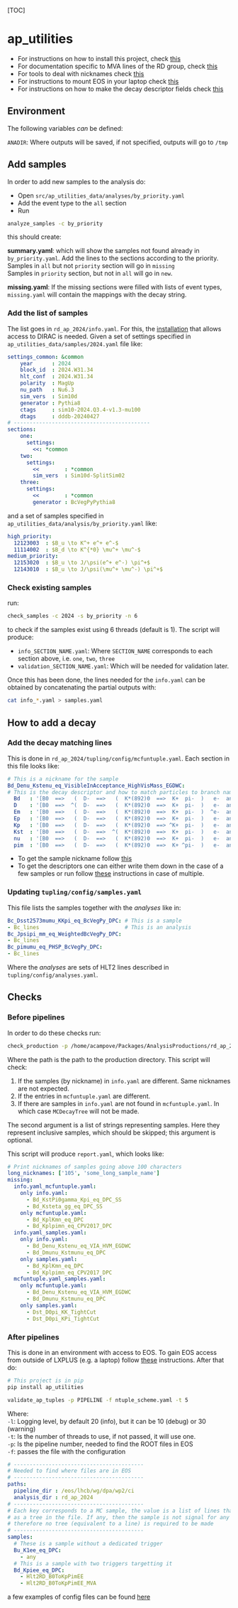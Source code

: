 [TOC]

# ap_utilities

- For instructions on how to install this project, check [this](doc/installation.md)   
- For documentation specific to MVA lines of the RD group, check [this](doc/mva_lines.md)   
- For tools to deal with nicknames check [this](doc/nicknames.md)
- For instructions to mount EOS in your laptop check [this](doc/mounting_eos.md)
- For instructions on how to make the decay descriptor fields check [this](doc/descriptors.md)

## Environment

The following variables _can_ be defined:

`ANADIR`: Where outputs will be saved, if not specified, outputs will go to `/tmp`

## Add samples

In order to add new samples to the analysis do:

- Open `src/ap_utilities_data/analyses/by_priority.yaml`
- Add the event type to the `all` section
- Run

```bash
analyze_samples -c by_priority
```

this should create: 

**summary.yaml**: which will show the samples not found already in
`by_priority.yaml`. Add the lines to the sections according to the priority.
Samples in `all` but not `priority` section     will go in `missing`   
Samples in `priority` section, but not in `all` will go in `new`.

**missing.yaml**: If the missing sections were filled with lists of event types, `missing.yaml`
will contain the mappings with the decay string.

### Add the list of samples 

The list goes in `rd_ap_2024/info.yaml`. For this, the [installation](doc/installation.md#with-access-to-dirac) that allows access to DIRAC is needed. 
Given a set of settings specified in `ap_utilities_data/samples/2024.yaml` file like:

```yaml
settings_common: &common
    year      : 2024
    block_id  : 2024.W31.34
    hlt_conf  : 2024.W31.34
    polarity  : MagUp
    nu_path   : Nu6.3
    sim_vers  : Sim10d
    generator : Pythia8
    ctags     : sim10-2024.Q3.4-v1.3-mu100
    dtags     : dddb-20240427
# -------------------------------------------
sections:
    one:
      settings:
        <<: *common
    two:
      settings:
        <<        : *common
        sim_vers  : Sim10d-SplitSim02
    three:
      settings:
        <<        : *common
        generator : BcVegPyPythia8
```

and a set of samples specified in `ap_utilities_data/analysis/by_priority.yaml` like:

```yaml
high_priority:
  12123003  : $B_u \to K^+ e^+ e^-$
  11114002  : $B_d \to K^{*0} \mu^+ \mu^-$
medium_priority:
  12153020  : $B_u \to J/\psi(e^+ e^-) \pi^+$
  12143010  : $B_u \to J/\psi(\mu^+ \mu^-) \pi^+$
```

### Check existing samples 

run:

```bash
check_samples -c 2024 -s by_priority -n 6
```

to check if the samples exist using 6 threads (default is 1). The script will produce:

- `info_SECTION_NAME.yaml`: Where `SECTION_NAME` corresponds to each section above, i.e. `one`, `two`, `three`
- `validation_SECTION_NAME.yaml`: Which will be needed for validation later.

Once this has been done, the lines needed for the `info.yaml` can be obtained by concatenating the partial outputs with:

```bash
cat info_*.yaml > samples.yaml
```

## How to add a decay 

### Add the decay matching lines 
This is done in `rd_ap_2024/tupling/config/mcfuntuple.yaml`. Each section in this file looks like:

```yaml
# This is a nickname for the sample
Bd_Denu_Kstenu_eq_VisibleInAcceptance_HighVisMass_EGDWC:
# This is the decay descriptor and how to match particles to branch names
  Bd   : '[B0  ==>   (  D-  ==>   (  K*(892)0  ==>  K+  pi-  )   e-  anti-nu_e  )   e+  nu_e  ]CC'
  D    : '[B0  ==>  ^(  D-  ==>   (  K*(892)0  ==>  K+  pi-  )   e-  anti-nu_e  )   e+  nu_e  ]CC'
  Em   : '[B0  ==>   (  D-  ==>   (  K*(892)0  ==>  K+  pi-  )  ^e-  anti-nu_e  )   e+  nu_e  ]CC'
  Ep   : '[B0  ==>   (  D-  ==>   (  K*(892)0  ==>  K+  pi-  )   e-  anti-nu_e  )  ^e+  nu_e  ]CC'
  Kp   : '[B0  ==>   (  D-  ==>   (  K*(892)0  ==> ^K+  pi-  )   e-  anti-nu_e  )   e+  nu_e  ]CC'
  Kst  : '[B0  ==>   (  D-  ==>  ^(  K*(892)0  ==>  K+  pi-  )   e-  anti-nu_e  )   e+  nu_e  ]CC'
  nu   : '[B0  ==>   (  D-  ==>   (  K*(892)0  ==>  K+  pi-  )   e-  anti-nu_e  )   e+ ^nu_e  ]CC'
  pim  : '[B0  ==>   (  D-  ==>   (  K*(892)0  ==>  K+ ^pi-  )   e-  anti-nu_e  )   e+  nu_e  ]CC'
```

- To get the sample nickname follow [this](doc/nicknames.md)
- To get the descriptors one can either write them down in the case of a few samples or run follow [these](doc/descriptors.md) instructions in case of multiple.


### Updating `tupling/config/samples.yaml`

This file lists the samples together with the _analyses_ like in:

```yaml
Bc_Dsst2573mumu_KKpi_eq_BcVegPy_DPC: # This is a sample
- Bc_lines                           # This is an analysis
Bc_Jpsipi_mm_eq_WeightedBcVegPy_DPC:
- Bc_lines
Bc_pimumu_eq_PHSP_BcVegPy_DPC:
- Bc_lines
```

Where the _analyses_ are sets of HLT2 lines described in `tupling/config/analyses.yaml`.

## Checks 

### Before pipelines 

In order to do these checks run:

```bash
check_production -p /home/acampove/Packages/AnalysisProductions/rd_ap_2024
```

Where the path is the path to the production directory. This script will check:

1. If the samples (by nickname) in `info.yaml` are different. Same nicknames are not expected.
1. If the entries in `mcfuntuple.yaml` are different.
1. If there are samples in `info.yaml` are not found in `mcfuntuple.yaml`. In which case `MCDecayTree` will not be
made.

The second argument is a list of strings representing samples. Here they represent inclusive samples, which should
be skipped; this argument is optional. 

This script will produce `report.yaml`, which looks like:

```yaml
# Print nicknames of samples going above 100 characters
long_nicknames: ['105', 'some_long_sample_name']
missing:
  info.yaml_mcfuntuple.yaml:
    only info.yaml:
      - Bd_KstPi0gamma_Kpi_eq_DPC_SS
      - Bd_Ksteta_gg_eq_DPC_SS
    only mcfuntuple.yaml:
      - Bd_KplKmn_eq_DPC
      - Bd_Kplpimn_eq_CPV2017_DPC
  info.yaml_samples.yaml:
    only info.yaml:
      - Bd_Denu_Kstenu_eq_VIA_HVM_EGDWC
      - Bd_Dmunu_Kstmunu_eq_DPC
    only samples.yaml:
      - Bd_KplKmn_eq_DPC
      - Bd_Kplpimn_eq_CPV2017_DPC
  mcfuntuple.yaml_samples.yaml:
    only mcfuntuple.yaml:
      - Bd_Denu_Kstenu_eq_VIA_HVM_EGDWC
      - Bd_Dmunu_Kstmunu_eq_DPC
    only samples.yaml:
      - Dst_D0pi_KK_TightCut
      - Dst_D0pi_KPi_TightCut
```

### After pipelines

This is done in an environment with access to EOS. To gain EOS access from outside of LXPLUS (e.g. a laptop) follow 
[these](doc/mounting_eos.md) instructions. After that do:

```bash
# This project is in pip
pip install ap_utilities

validate_ap_tuples -p PIPELINE -f ntuple_scheme.yaml -t 5
```

Where:   
`-l`: Logging level, by default 20 (info), but it can be 10 (debug) or 30 (warning)   
`-t`: Is the number of threads to use, if not passed, it will use one.   
`-p`: Is the pipeline number, needed to find the ROOT files in EOS   
`-f`: passes the file with the configuration   

```yaml
# -----------------------------------------
# Needed to find where files are in EOS
# -----------------------------------------
paths:
  pipeline_dir : /eos/lhcb/wg/dpa/wp2/ci
  analysis_dir : rd_ap_2024
# -----------------------------------------
# Each key corresponds to a MC sample, the value is a list of lines that must be found
# as a tree in the file. If any, then the sample is not signal for any of the HLT2 lines
# therefore no tree (equivalent to a line) is required to be made
# -----------------------------------------
samples:
  # These is a sample without a dedicated trigger
  Bu_K1ee_eq_DPC:
    - any 
  # This is a sample with two triggers targetting it
  Bd_Kpiee_eq_DPC:
    - Hlt2RD_B0ToKpPimEE
    - Hlt2RD_B0ToKpPimEE_MVA
```

a few examples of config files can be found [here](https://github.com/acampove/config_files/tree/main/ap_utilities/validate_ap)

